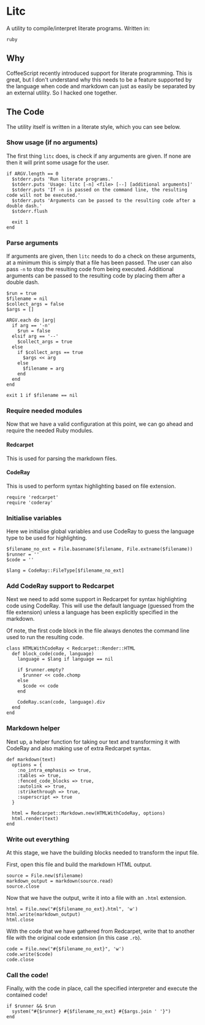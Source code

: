 # Litc

A utility to compile/interpret literate programs. Written in:

    ruby

## Why

CoffeeScript recently introduced support for literate programming.
This is great, but I don't understand why this needs to be a feature supported
by the language when code and markdown can just as easily be separated by an
external utility. So I hacked one together.

## The Code

The utility itself is written in a literate style, which you can see below.

### Show usage (if no arguments)

The first thing `litc` does, is check if any arguments are given. If none are
then it will print some usage for the user.

    if ARGV.length == 0
      $stderr.puts 'Run literate programs.'
      $stderr.puts 'Usage: litc [-n] <file> [--] [additional arguments]'
      $stderr.puts 'If -n is passed on the command line, the resulting code will not be executed.'
      $stderr.puts 'Arguments can be passed to the resulting code after a double dash.'
      $stderr.flush
      
      exit 1
    end

### Parse arguments

If arguments are given, then `litc` needs to do a check on these arguments, at
a minimum this is simply that a file has been passed. The user can also pass
`-n` to stop the resulting code from being executed. Additional arguments
can be passed to the resulting code by placing them after a double dash.

    $run = true
    $filename = nil
    $collect_args = false
    $args = []

    ARGV.each do |arg|
      if arg == '-n'
        $run = false
      elsif arg == '--'
        $collect_args = true
      else
        if $collect_args == true
          $args << arg
        else
          $filename = arg
        end
      end
    end

    exit 1 if $filename == nil

### Require needed modules

Now that we have a valid configuration at this point, we can go ahead and
require the needed Ruby modules.

#### Redcarpet

This is used for parsing the markdown files.

#### CodeRay

This is used to perform syntax highlighting based on file extension.

    require 'redcarpet'
    require 'coderay'

### Initialise variables

Here we initialise global variables and use CodeRay to guess the language
type to be used for highlighting.

    $filename_no_ext = File.basename($filename, File.extname($filename))
    $runner = ''
    $code = ''

    $lang = CodeRay::FileType[$filename_no_ext]

### Add CodeRay support to Redcarpet

Next we need to add some support in Redcarpet for syntax highlighting code
using CodeRay. This will use the default language (guessed from the file
extension) unless a language has been explicitly specified in the markdown.

Of note, the first code block in the file always denotes the command line
used to run the resulting code.

    class HTMLWithCodeRay < Redcarpet::Render::HTML
      def block_code(code, language)
        language = $lang if language == nil
        
        if $runner.empty?
          $runner << code.chomp
        else
          $code << code
        end

        CodeRay.scan(code, language).div
      end
    end

### Markdown helper

Next up, a helper function for taking our text and transforming it with
CodeRay and also making use of extra Redcarpet syntax.

    def markdown(text)
      options = {
        :no_intra_emphasis => true,
        :tables => true,
        :fenced_code_blocks => true,
        :autolink => true,
        :strikethrough => true,
        :superscript => true
      }

      html = Redcarpet::Markdown.new(HTMLWithCodeRay, options)
      html.render(text)
    end

### Write out everything

At this stage, we have the building blocks needed to transform the input file.

First, open this file and build the markdown HTML output.

    source = File.new($filename)
    markdown_output = markdown(source.read)
    source.close

Now that we have the output, write it into a file with an `.html` extension.

    html = File.new("#{$filename_no_ext}.html", 'w')
    html.write(markdown_output)
    html.close

With the code that we have gathered from Redcarpet, write that to another file
with the original code extension (in this case `.rb`).

    code = File.new("#{$filename_no_ext}", 'w')
    code.write($code)
    code.close

### Call the code!

Finally, with the code in place, call the specified interpreter and execute the
contained code!

    if $runner && $run
      system("#{$runner} #{$filename_no_ext} #{$args.join ' '}")
    end
